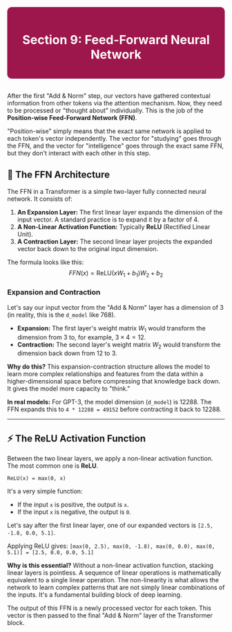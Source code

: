 <div style="background-color:#9D174D; padding:20px; border-radius:10px; color:white;">
  <h1 align="center">Section 9: Feed-Forward Neural Network</h1>
</div>
<br>

After the first "Add & Norm" step, our vectors have gathered contextual information from other tokens via the attention mechanism. Now, they need to be processed or "thought about" individually. This is the job of the **Position-wise Feed-Forward Network (FFN)**.

"Position-wise" simply means that the exact same network is applied to each token's vector independently. The vector for "studying" goes through the FFN, and the vector for "intelligence" goes through the exact same FFN, but they don't interact with each other in this step.

## 🧠 The FFN Architecture

The FFN in a Transformer is a simple two-layer fully connected neural network. It consists of:

1.  **An Expansion Layer:** The first linear layer expands the dimension of the input vector. A standard practice is to expand it by a factor of 4.
2.  **A Non-Linear Activation Function:** Typically **ReLU** (Rectified Linear Unit).
3.  **A Contraction Layer:** The second linear layer projects the expanded vector back down to the original input dimension.

The formula looks like this:
$$ FFN(x) = \text{ReLU}(xW_1 + b_1)W_2 + b_2 $$

### Expansion and Contraction

Let's say our input vector from the "Add & Norm" layer has a dimension of 3 (in reality, this is the `d_model` like 768).

* **Expansion:** The first layer's weight matrix $W_1$ would transform the dimension from 3 to, for example, $3 \times 4 = 12$.
* **Contraction:** The second layer's weight matrix $W_2$ would transform the dimension back down from 12 to 3.

**Why do this?** This expansion-contraction structure allows the model to learn more complex relationships and features from the data within a higher-dimensional space before compressing that knowledge back down. It gives the model more capacity to "think."

**In real models:**
For GPT-3, the model dimension (`d_model`) is 12288. The FFN expands this to `4 * 12288 = 49152` before contracting it back to 12288.

---

## ⚡ The ReLU Activation Function

Between the two linear layers, we apply a non-linear activation function. The most common one is **ReLU**.

`ReLU(x) = max(0, x)`

It's a very simple function:
* If the input `x` is positive, the output is `x`.
* If the input `x` is negative, the output is `0`.

Let's say after the first linear layer, one of our expanded vectors is `[2.5, -1.8, 0.0, 5.1]`.

Applying ReLU gives: `[max(0, 2.5), max(0, -1.8), max(0, 0.0), max(0, 5.1)] = [2.5, 0.0, 0.0, 5.1]`

**Why is this essential?** Without a non-linear activation function, stacking linear layers is pointless. A sequence of linear operations is mathematically equivalent to a single linear operation. The non-linearity is what allows the network to learn complex patterns that are not simply linear combinations of the inputs. It's a fundamental building block of deep learning.

The output of this FFN is a newly processed vector for each token. This vector is then passed to the final "Add & Norm" layer of the Transformer block.